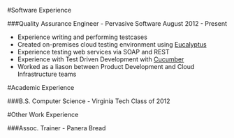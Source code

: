 #Software Experience

###Quality Assurance Engineer - Pervasive Software
August 2012 - Present

* Experience writing and performing testcases
* Created on-premises cloud testing environment using [Eucalyptus](http://www.eucalyptus.com)
* Experience testing web services via SOAP and REST
* Experience with Test Driven Development with [Cucumber](http://cukes.info)
* Worked as a liason between Product Development and Cloud Infrastructure teams

#Academic Experience

###B.S. Computer Science - Virginia Tech
Class of 2012

#Other Work Experience  

###Assoc. Trainer - Panera Bread

